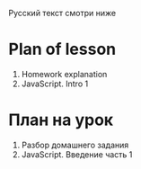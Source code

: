 Русский текст смотри ниже

# Plan of lesson <br/>
1. Homework explanation <br/>
2. JavaScript. Intro 1  <br/>

# План на урок <br/>
1. Разбор домашнего задания  <br/>
2. JavaScript. Введение часть 1  <br/>